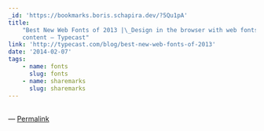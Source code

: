 ```yaml
---
_id: 'https://bookmarks.boris.schapira.dev/?5Qu1pA'
title:
    "Best New Web Fonts of 2013 |\_Design in the browser with web fonts and real
    content — Typecast"
link: 'http://typecast.com/blog/best-new-web-fonts-of-2013'
date: '2014-02-07'
tags:
    - name: fonts
      slug: fonts
    - name: sharemarks
      slug: sharemarks
---
```


<br>&#8212;
<a href="https://bookmarks.boris.schapira.dev/?5Qu1pA" title="Permalink">Permalink</a>

